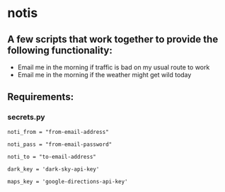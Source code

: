 # notis

## A few scripts that work together to provide the following functionality:

* Email me in the morning if traffic is bad on my usual route to work
* Email me in the morning if the weather might get wild today

## Requirements:

### secrets.py
```
noti_from = "from-email-address"

noti_pass = "from-email-password"

noti_to = "to-email-address"

dark_key = 'dark-sky-api-key'

maps_key = 'google-directions-api-key'
```
